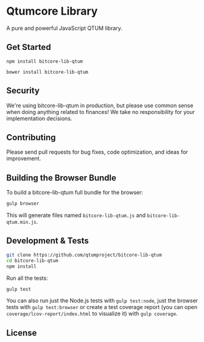 Qtumcore Library
=======

A pure and powerful JavaScript QTUM library.


## Get Started

```
npm install bitcore-lib-qtum
```

```
bower install bitcore-lib-qtum
```

## Security

We're using bitcore-lib-qtum in production, but please use common sense when doing anything related to finances! We take no responsibility for your implementation decisions.



## Contributing

Please send pull requests for bug fixes, code optimization, and ideas for improvement. 

## Building the Browser Bundle

To build a bitcore-lib-qtum full bundle for the browser:

```sh
gulp browser
```

This will generate files named `bitcore-lib-qtum.js` and `bitcore-lib-qtum.min.js`.

## Development & Tests

```sh
git clone https://github.com/qtumproject/bitcore-lib-qtum
cd bitcore-lib-qtum
npm install
```

Run all the tests:

```sh
gulp test
```

You can also run just the Node.js tests with `gulp test:node`, just the browser tests with `gulp test:browser`
or create a test coverage report (you can open `coverage/lcov-report/index.html` to visualize it) with `gulp coverage`.

## License

